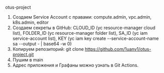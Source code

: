 otus-project

1. Создаем Service Account с правами: compute.admin, vpc.admin, k8s.admin, editor
2. Создаем секреты в GitHub: CLOUD_ID (yc resource-manager cloud list), FOLDER_ID (yc resource-manager folder list), SA_ID (yc iam service-account list), KEY (yc iam key create --service-account-name sa --output - | base64 -w 0)
3. Копируем репозиторий: git clone https://github.com/1uanv1/otus-project.git
4. Пушим в main
5. Адрес приложения и Графаны можно узнать в Git Actions.

